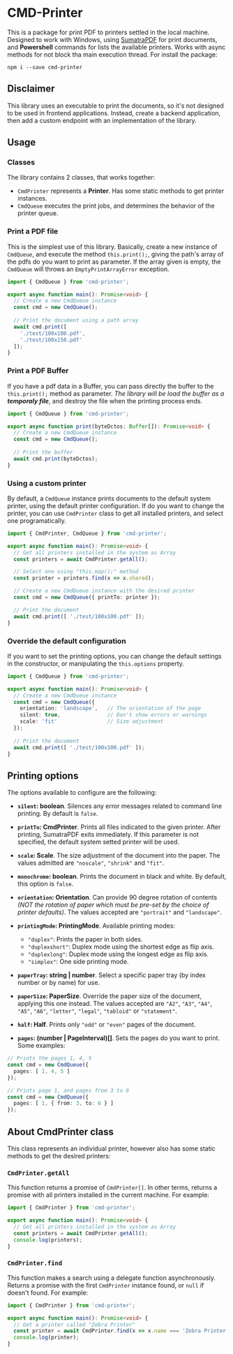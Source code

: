 # CMD-Printer

This is a package for print PDF to printers settled in the local machine. Designed to work with Windows, using [SumatraPDF](https://www.sumatrapdfreader.org) for print documents, and __Powershell__ commands for lists the available printers. Works with async methods for not block tha main execution thread. For install the package:
```
npm i --save cmd-printer
```

## Disclaimer

This library uses an executable to print the documents, so it's not designed to be used in frontend applications. Instead, create a backend application, then add a custom endpoint with an implementation of the library. 

## Usage
### __Classes__

The library contains 2 classes, that works together:
- `CmdPrinter` represents a __Printer__. Has some static methods to get printer instances.
- `CmdQueue` executes the print jobs, and determines the behavior of the printer queue.

### __Print a PDF file__

This is the simplest use of this library. Basically, create a new instance of `CmdQueue`, and execute the method `this.print();`, giving the path's array of the pdfs do you want to print as parameter. If the array given is empty, the `CmdQueue` will throws an `EmptyPrintArrayError` exception.

```ts
import { CmdQueue } from 'cmd-printer';

export async function main(): Promise<void> {
  // Create a new CmdQueue instance
  const cmd = new CmdQueue();
  
  // Print the document using a path array
  await cmd.print([
    './test/100x100.pdf',
    './test/100x150.pdf'
  ]);
}
```

### __Print a PDF Buffer__

If you have a pdf data in a Buffer, you can pass directly the buffer to the `this.print();` method as parameter. _The library will be load the buffer as a __temporaly file___, and destroy the file when the printing process ends.
```ts
import { CmdQueue } from 'cmd-printer';

export async function print(byteDctos: Buffer[]): Promise<void> {
  // Create a new CmdQueue instance
  const cmd = new CmdQueue();
  
  // Print the buffer
  await cmd.print(byteDctos);
}
```

### __Using a custom printer__

By default, a `CmdQueue` instance prints documents to the default system printer, using the default printer configuration. If do you want to change the printer, you can use `CmdPrinter` class to get all installed printers, and select one programatically.
```ts
import { CmdPrinter, CmdQueue } from 'cmd-printer';

export async function main(): Promise<void> {
  // Get all printers installed in the system as Array
  const printers = await CmdPrinter.getAll();

  // Select one using "this.map();" method
  const printer = printers.find(x => x.shared);

  // Create a new CmdQueue instance with the desired printer
  const cmd = new CmdQueue({ printTo: printer });

  // Print the document
  await cmd.print([ './test/100x100.pdf' ]);
}
```

### __Override the default configuration__

If you want to set the printing options, you can change the default settings in the constructor, or manipulating the `this.options` property.
```ts
import { CmdQueue } from 'cmd-printer';

export async function main(): Promise<void> {
  // Create a new CmdQueue instance
  const cmd = new CmdQueue({
    orientation: 'landscape',   // The orientation of the page
    silent: true,               // Don't show errors or warnings
    scale: 'fit'                // Size adjustment
  });
  
  // Print the document
  await cmd.print([ './test/100x100.pdf' ]);
}
```

## Printing options

The options available to configure are the following:

- __`silent`: boolean__.
Silences any error messages related to command line printing. By default is `false`.

- __`printTo`: CmdPrinter__.
Prints all files indicated to the given printer. After printing, SumatraPDF exits immediately. If this parameter is not specified, the default system setted printer will be used.

- __`scale`: Scale__.
The size adjustment of the document into the paper. The values admitted are `"noscale"`, `"shrink"` and `"fit"`.

- __`monochrome`: boolean__.
Prints the document in black and white. By default, this option
is `false`.

- __`orientation`: Orientation__.
Can provide 90 degree rotation of contents _(NOT the rotation of
paper which must be pre-set by the choice of printer defaults)_.
The values accepted are `"portrait"` and `"landscape"`.

- __`printingMode`: PrintingMode__.
Available printing modes:
  - `"duplex"`: Prints the paper in both sides.
  - `"duplexshort"`: Duplex mode using the shortest edge as flip axis.
  - `"duplexlong"`: Duplex mode using the longest edge as flip axis.
  - `"simplex"`: One side printing mode.

- __`paperTray`: string | number__.
Select a specific paper tray (by index number or by name) for use.

- __`paperSize`: PaperSize__.
Override the paper size of the document, applying this one instead. The values accepted are `"A2"`, `"A3"`, `"A4"`, `"A5"`, `"A6"`, `"letter"`, `"legal"`, `"tabloid"` or `"statement"`.

- __`half`: Half__.
Prints only `"odd"` or `"even"` pages of the document.

- __`pages`: (number | PageInterval)[]__.
Sets the pages do you want to print. Some examples:
```ts
// Prints the pages 1, 4, 5
const cmd = new CmdQueue({
  pages: [ 1, 4, 5 ]
});

// Prints page 1, and pages from 3 to 6
const cmd = new CmdQueue({
  pages: [ 1, { from: 3, to: 6 } ]
});
```

## About CmdPrinter class
This class represents an individual printer, however also has some static methods to get the desired printers:

### `CmdPrinter.getAll`
This function returns a promise of `CmdPrinter[]`. In other terms, returns a promise with all printers installed in the current machine. For example:
```ts
import { CmdPrinter } from 'cmd-printer';

export async function main(): Promise<void> {
  // Get all printers installed in the system as Array
  const printers = await CmdPrinter.getAll();
  console.log(printers);
}
```

### `CmdPrinter.find`
This function makes a search using a delegate function asynchronously. Returns a promise with the first `CmdPrinter` instance found, or `null` if doesn't found. For example:
```ts
import { CmdPrinter } from 'cmd-printer';

export async function main(): Promise<void> {
  // Get a printer called "Zebra Printer"
  const printer = await CmdPrinter.find(x => x.name === 'Zebra Printer');
  console.log(printer);
}
```
